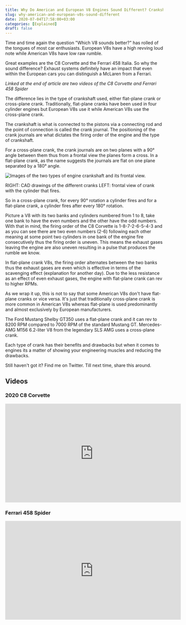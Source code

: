 ```yaml
---
title: Why Do American and European V8 Engines Sound Different? Crankshaft!
slug: why-american-and-european-v8s-sound-different
date: 2020-07-04T17:58:00+03:00
categories: [Explained]
draft: false
---
```


Time and time again the question "Which V8 sounds better?" has rolled of the tongues of most car enthusiasts. European V8s have a high revving loud note while American V8s have low raw rumble. 

<!--more-->

Great examples are the C8 Corvette and the Ferrari 458 Italia. So why the sound difference? Exhaust systems definitely have an impact that even within the European cars you can distinguish a McLaren from a Ferrari.

_Linked at the end of article are two videos of the C8 Corvette and Ferrari 458 Spider_

The difference lies in the type of crankshaft used, either flat-plane crank or cross-plane crank. Traditionally, flat-plane cranks have been used in four cylinder engines but European V8s use it while American V8s use the cross-plane crank.

The crankshaft is what is connected to the pistons via a connecting rod and the point of connection is called the crank journal. The positioning of the crank journals are what dictates the firing order of the engine and the type of crankshaft.

For a cross-plane crank, the crank journals are on two planes with a 90° angle between them thus from a frontal view the planes form a cross. In a flat-plane crank, as the name suggests the journals are flat on one plane separated by a 180° angle.

![Images of the two types of engine crankshaft and its frontal view.](https://www.hotrod.com/uploads/sites/21/2020/03/011-flat-plane-cross-plane-crank-differences.jpg?interpolation=lanczos-none&fit=around|660:558?fit=around%7C875:492)
<figcaption>RIGHT: CAD drawings of the different cranks LEFT: frontal view of crank with the cylinder that fires. </figcaption>

So in a cross-plane crank, for every 90° rotation a cylinder fires and for a flat-plane crank, a cylinder fires after every 180° rotation.

Picture a V8 with its two banks and cylinders numbered from 1 to 8, take one bank to have the even numbers and the other have the odd numbers. With that in mind, the firing order of the C8 Corvette is 1-8-7-2-6-5-4-3 and as you can see there are two even numbers (2-6) following each other meaning at some point two cylinders in one bank of the engine fire consecutively thus the firing order is uneven. This means the exhaust gases leaving the engine are also uneven resulting in a pulse that produces the rumble we know. 

In flat-plane crank V8s, the firing order alternates between the two banks thus the exhaust gases are even which is effective in terms of the scavenging effect (explanation for another day). Due to the less resistance as an effect of even exhaust gases, the engine with flat-plane crank can rev to higher RPMs.

As we wrap it up, this is not to say that some American V8s don't have flat-plane cranks or vice versa. It's just that traditionally cross-plane crank is more common in American V8s whereas flat-plane is used predominantly and almost exclusively by European manufacturers.

The Ford Mustang Shelby GT350 uses a flat-plane crank and it can rev to 8200 RPM compared to 7000 RPM of the standard Mustang GT. Mercedes-AMG M156 6.2-liter V8 from the legendary SLS AMG uses a cross-plane crank.

Each type of crank has their benefits and drawbacks but when it comes to engines its a matter of showing your engineering muscles and reducing the drawbacks.

Still haven't got it? Find me on Twitter. Till next time, share this around.

## Videos
### 2020 C8 Corvette
<iframe width="560" height="315" src="https://www.youtube.com/embed/Twyl_8HgrH8" title="YouTube video player" frameborder="0" allow="accelerometer; autoplay; clipboard-write; encrypted-media; gyroscope; picture-in-picture" allowfullscreen></iframe>

### Ferrari 458 Spider
<iframe width="560" height="315" src="https://www.youtube.com/embed/b-89pbIWmhI" title="YouTube video player" frameborder="0" allow="accelerometer; autoplay; clipboard-write; encrypted-media; gyroscope; picture-in-picture" allowfullscreen></iframe>
